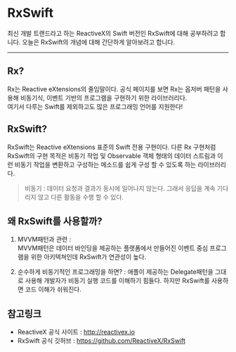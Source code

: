 # RxSwift

최신 개발 트랜드라고 하는 ReactiveX의 Swift 버전인 RxSwift에 대해 공부하려고 합니다. 오늘은 RxSwift의 개념에 대해 간단하게 알아보려고 합니다.

---

## Rx?

Rx는 Reactive eXtensions의 줄임말이다. 공식 페이지를 보면 Rx는 옵저버 패턴을 사용해 비동기식, 이벤트 기반의 프로그램을 구현하기 위한 라이브러리다.  
여기서 다루는 Swift를 제외하고도 많은 프로그래밍 언어를 지원한다!

## RxSwift?

RxSwift는 Reactive eXtensions 표준의 Swift 전용 구현이다. 다른 Rx 구현처럼 RxSwift의 구현 목적은 비동기 작업 및 Observable 객체 형태의 데이터 스트림과 이런 비동기 작업을 변환하고 구성하는 메소드를 쉽게 구성 할 수 있도록 하는 라이브러리다.

> 비동기 : 데이터 요청과 결과가 동시에 일어나지 않는다. 그래서 응답을 계속 기다리지 않고 다른 활동을 수행 할 수 있다.

## 왜 RxSwift를 사용할까?

1. MVVM패턴과 관련 :  
   MVVM패턴은 데이터 바인딩을 제공하는 플랫폼에서 만들어진 이벤트 중심 프로그램을 위한 아키텍쳐인데 RxSwift가 연관성이 높다.

2. 순수하게 비동기적인 프로그래밍을 하면? :
   애플이 제공하는 Delegate패턴을 그대로 사용해 개발자가 비동기 실행 코드를 이해하기 힘들다. 하지만 RxSwift를 사용하면 코드 이해가 쉬워진다.

## 참고링크

- ReactiveX 공식 사이트 : <http://reactivex.io>
- RxSwift 공식 깃허브 : <https://github.com/ReactiveX/RxSwift>
